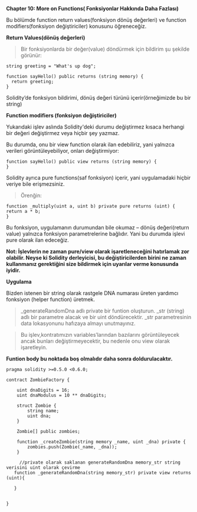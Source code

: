 **Chapter 10: More on Functions( Fonksiyonlar Hakkında Daha Fazlası)**

Bu bölümde function return values(fonksiyon dönüş değerleri) ve function modifiers(fonksiyon değiştiriciler) konusunu öğreneceğiz. 

**Return Values(dönüş değerleri)**

>Bir fonksiyonlarda bir değer(value) döndürmek için bildirim şu şekilde görünür:
```
string greeting = "What's up dog";

function sayHello() public returns (string memory) {
  return greeting;
}
```
Solidity’de fonksiyon bildirimi, dönüş değeri türünü içerir(örneğimizde bu bir string)

**Function modifiers (fonksiyon değiştiriciler)**


Yukarıdaki işlev aslında Solidity'deki durumu değiştirmez kısaca herhangi bir değeri değiştirmez veya hiçbir şey yazmaz.

Bu durumda, onu bir view function olarak ilan edebiliriz, yani yalnızca verileri görüntüleyebiliyor, onları değiştirmiyor:

    function sayHello() public view returns (string memory) { 
    }


Solidity ayrıca pure functions(saf fonksiyon) içerir, yani uygulamadaki hiçbir veriye bile erişmezsiniz. 

>Örenğin:

    function _multiply(uint a, uint b) private pure returns (uint) {
    return a * b;
    }

Bu fonksiyon, uygulamanın durumundan bile okumaz – dönüş değeri(return value) yalnızca fonksiyon parametrelerine bağlıdır. Yani bu durumda işlevi pure olarak ilan edeceğiz.

**Not: İşlevlerin ne zaman pure/view olarak işaretleneceğini hatırlamak zor olabilir. Neyse ki Solidity derleyicisi, bu değiştiricilerden birini ne zaman kullanmanız gerektiğini size bildirmek için uyarılar verme konusunda iyidir.**

**Uygulama**


 Bizden istenen bir string olarak rastgele DNA numarası üreten yardımcı fonksiyon (helper function) üretmek.

> _generateRandomDna adlı private bir funtion oluşturun. _str (string) adlı bir parametre alacak ve bir uint döndürecektir. _str parametresinin data lokasyonunu hafızaya almayı unutmayınız.

>Bu işlev,kontratımızın variables’larından bazılarını görüntüleyecek ancak bunları değiştirmeyecektir, bu nedenle onu view olarak işaretleyin.

**Funtion body bu noktada boş olmalıdır daha sonra doldurulacaktır.**

```
pragma solidity >=0.5.0 <0.6.0;

contract ZombieFactory {

    uint dnaDigits = 16;
    uint dnaModulus = 10 ** dnaDigits;

    struct Zombie {
        string name;
        uint dna;
    }

    Zombie[] public zombies;

    function _createZombie(string memory _name, uint _dna) private {
        zombies.push(Zombie(_name, _dna));
    }

     //private olarak saklanan generateRandomDna memory_str string verisini uint olarak çevirme 
   function _generateRandomDna(string memory_str) private view returns (uint){
   
   }
   

}

```
